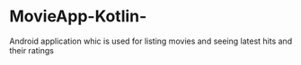# MovieApp-Kotlin-
Android application whic is used for listing movies and seeing latest hits and their ratings

